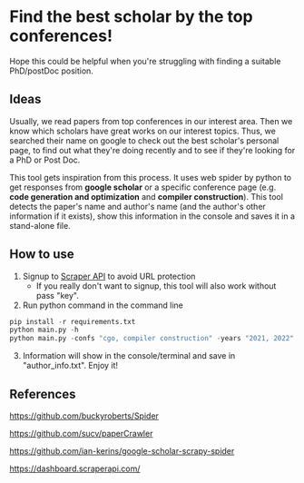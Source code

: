 # Find the best scholar by the top conferences!
Hope this could be helpful when you're struggling with finding a suitable PhD/postDoc position.

## Ideas
Usually, we read papers from top conferences in our interest area. Then we know which scholars have great works on our interest topics. Thus, we searched their name on google to check out the best scholar's personal page, to find out what they're doing recently and to see if they're looking for a PhD or Post Doc.

This tool gets inspiration from this process. It uses web spider by python to get responses from **google scholar** or a specific conference page (e.g. **code generation and optimization** and **compiler construction**). This tool detects the paper's name and author's name (and the author's other information if it exists), show this information in the console and saves it in a stand-alone file.

## How to use
1. Signup to [Scraper API](https://www.scraperapi.com/signup) to avoid URL protection
   * If you really don't want to signup, this tool will also work without pass "key".
2. Run python command in the command line
```python
pip install -r requirements.txt
python main.py -h
python main.py -confs "cgo, compiler construction" -years "2021, 2022" -key "your_key"
```
3. Information will show in the console/terminal and save in "author_info.txt". Enjoy it!

## References
https://github.com/buckyroberts/Spider

https://github.com/sucv/paperCrawler

https://github.com/ian-kerins/google-scholar-scrapy-spider

https://dashboard.scraperapi.com/
